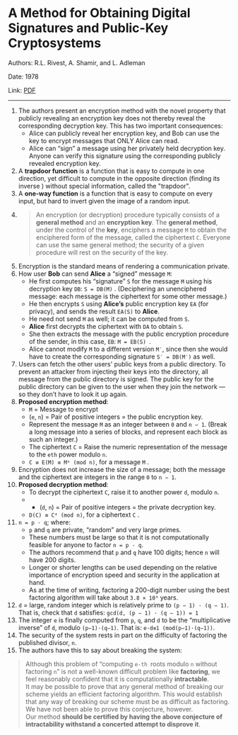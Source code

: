 # A Method for Obtaining Digital Signatures and Public-Key Cryptosystems


Authors: R.L. Rivest, A. Shamir, and L. Adleman

Date: 1978

Link: [PDF](https://people.csail.mit.edu/rivest/Rsapaper.pdf)

-----

1. The authors present an encryption method with the novel property that publicly revealing an encryption key does not thereby reveal the corresponding decryption key. This has two important consequences:
    * Alice can publicly reveal her encryption key, and Bob can use the key to encrypt messages that ONLY Alice can read.
    * Alice can “sign” a message using her privately held decryption key. Anyone can verify this signature using the corresponding publicly revealed encryption key.
2. A **trapdoor function** is a function that is easy to compute in one direction, yet difficult to compute in the opposite direction (finding its inverse ) without special information, called the "trapdoor".
3. A **one-way function** is a  function that is easy to compute on every input, but hard to invert given the image of a random input.
4. > An encryption (or decryption) procedure typically consists of a **general method** and an **encryption key**. The **general method**, under the control of the **key**, enciphers a message `M` to obtain the enciphered form of the message, called the ciphertext `C`. Everyone can use the same general method; the security of a given procedure will rest on the security of the key.
5. Encryption is the standard means of rendering a communication private.
6. How user **Bob** can send **Alice** a “signed” message `M`:
    * He first computes his “signature” `S` for the message `M` using his decryption key `DB`: `S = DB(M)` . (Deciphering an unenciphered message: each message is the ciphertext for some other message.)
    * He then encrypts `S` using **Alice’s** public encryption key `EA` (for privacy), and sends the result `EA(S)` to **Alice**.
    * He need not send `M` as well; it can be computed from `S`.
    * **Alice** first decrypts the ciphertext with `DA` to obtain `S`.
    * She then extracts the message with the public encryption procedure of the sender, in this case, `EB`: `M = EB(S) `.
    * Alice cannot modify `M` to a different version `M′`, since then she would have to create the corresponding signature `S′ = DB(M′)` as well.
8. Users can fetch the other users' public keys from a public directory. To prevent an attacker from injecting their keys into the directory, all message from the public directory is signed. The public key for the public directory can be given to the user when they join the network — so they don’t have to look it up again.
9. **Proposed encryption method**:
    * `M` = Message to encrypt
    * (`e`, `n`) = Pair of positive integers = the public encryption key.
    * Represent the message `M` as an integer between `0` and `n − 1`. (Break a long message into a series of blocks, and represent each block as such an integer.)
    * The ciphertext `C` = Raise the numeric representation of the message to the `eth` power modulo `n`.
    * `C ≡ E(M) ≡ Mᵉ (mod n)`, for a message `M` .
9. Encryption does not increase the size of a message; both the message and the ciphertext are integers in the range `0` to `n − 1`.
10. **Proposed decryption method**:
    * To decrypt the ciphertext `C`, raise it to another power `d`, modulo `n`.
    * * (`d`, `n`) = Pair of positive integers = the private decryption key.
    *  `D(C) ≡ Cᵈ (mod n)`, for a ciphertext `C` .
11. `n = p · q`; where:
    * `p` and `q` are private, “random” and very large primes.
    * These numbers must be large so that it is not computationally feasible for anyone to factor `n = p · q`.
    * The authors recommend that `p` and `q` have 100 digits; hence `n` will have 200 digits.
    * Longer or shorter lengths can be used depending on the relative importance of encryption speed and security in the application at hand.
    * As at the time of writing, factoring a 200-digit number using the best factoring algorithm will take about `3.8 × 10⁹` years.
12. `d` = large, random integer which is relatively prime to `(p − 1) · (q − 1)`. That is, check that `d` satisfies:
`gcd(d, (p − 1) · (q − 1)) = 1`
13. The integer `e` is finally computed from `p`, `q`, and `d` to be the “multiplicative inverse” of `d`, modulo `(p−1)·(q−1)`. That is:
    `e·d≡1 (mod(p−1)·(q−1))`.
14. The security of the system rests in part on the difficulty of factoring the published divisor, `n`.
15. The authors have this to say about breaking the system:
> Although this problem of “computing `e-th `roots modulo `n` without factoring `n`” is not a well-known difficult problem like **factoring**, we feel reasonably confident that it is computationally **intractable**.  
> It may be possible to prove that any general method of breaking our scheme yields an efficient factoring algorithm. This would establish that any way of breaking our scheme must be as difficult as factoring. We have not been able to prove this conjecture, however.  
> Our method **should be certified by having the above conjecture of intractability withstand a concerted attempt to disprove it**.